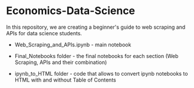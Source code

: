 # Economics-Data-Science

In this repository, we are creating a beginner's guide to web scraping and APIs for data science students.

- Web_Scraping_and_APIs.ipynb - main notebook

- Final_Notebooks folder - the final notebooks for each section (Web Scraping, APIs and their combination)

- ipynb_to_HTML folder - code that allows to convert ipynb notebooks to HTML with and without Table of Contents
